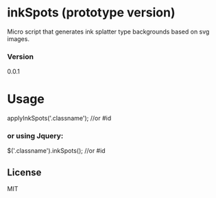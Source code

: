 # inkSpots  (prototype version)

Micro script that generates ink splatter type backgrounds based on svg images. 

### Version
0.0.1

# Usage

applyInkSpots('.classname'); //or #id
### or using Jquery:
$('.classname').inkSpots(); //or #id
	
License
----

MIT